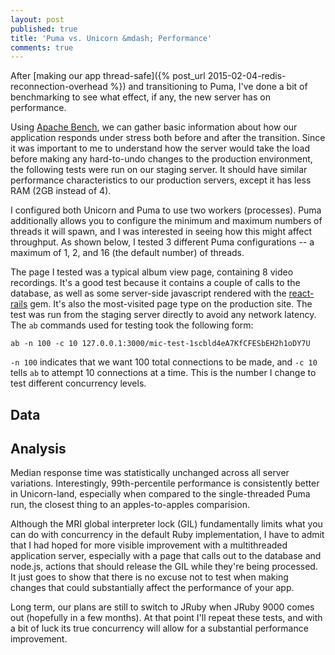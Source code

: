 ```yaml
---
layout: post
published: true
title: 'Puma vs. Unicorn &mdash; Performance'
comments: true
---
```


After [making our app thread-safe]({% post_url 2015-02-04-redis-reconnection-overhead %}) and transitioning to Puma, I've done a bit of benchmarking to see what effect, if any, the new server has on performance.

Using [Apache Bench](http://httpd.apache.org/docs/2.2/programs/ab.html), we can gather basic information about how our application responds under stress both before and after the transition. Since it was important to me to understand how the server would take the load before making any hard-to-undo changes to the production environment, the following tests were run on our staging server. It should have similar performance characteristics to our production servers, except it has less RAM (2GB instead of 4).

I configured both Unicorn and Puma to use two workers (processes). Puma additionally allows you to configure the minimum and maximum numbers of threads it will spawn, and I was interested in seeing how this might affect throughput. As shown below, I tested 3 different Puma configurations -- a maximum of 1, 2, and 16 (the default number) of threads.

The page I tested was a typical album view page, containing 8 video recordings. It's a good test because it contains a couple of calls to the database, as well as some server-side javascript rendered with the [react-rails](https://github.com/reactjs/react-rails) gem. It's also the most-visited page type on the production site. The test was run from the staging server directly to avoid any network latency. The `ab` commands used for testing took the following form:

    ab -n 100 -c 10 127.0.0.1:3000/mic-test-1scbld4eA7KfCFESbEH2h1oDY7U

`-n 100` indicates that we want 100 total connections to be made, and `-c 10` tells `ab` to attempt 10 connections at a time. This is the number I change to test different concurrency levels.


## Data

<div id="50_response"></div>
<div id="99_response"></div>

## Analysis

Median response time was statistically unchanged across all server variations. Interestingly, 99th-percentile performance is consistently better in Unicorn-land, especially when compared to the single-threaded Puma run, the closest thing to an apples-to-apples comparision. 

Although the MRI global interpreter lock (GIL) fundamentally limits what you can do with concurrency in the default Ruby implementation, I have to admit that I had hoped for more visible improvement with a multithreaded application server, especially with a page that calls out to the database and node.js, actions that should release the GIL while they're being processed. It just goes to show that there is no excuse not to test when making changes that could substantially affect the performance of your app.

Long term, our plans are still to switch to JRuby when JRuby 9000 comes out (hopefully in a few months). At that point I'll repeat these tests, and with a bit of luck its true concurrency will allow for a substantial performance improvement.

<script type="text/javascript">

  // Load the Visualization API and the piechart package.
  google.load('visualization', '1.0', {'packages':['corechart']});

  // Set a callback to run when the Google Visualization API is loaded.
  google.setOnLoadCallback(drawCharts);

  // Callback that creates and populates a data table,
  // instantiates the pie chart, passes in the data and
  // draws it.
  function drawCharts() {

    // Create the data table.
    var data50 = new google.visualization.arrayToDataTable([
      ['Concurrency', 'Unicorn', 'Puma 1 thread', 'Puma 0-2 threads', 'Puma 0-16 threads'],
      [            1,       552,             547,                548,                 544],
      [           10,      5686,            5543,               5758,                5074],
      [           30,     17332,           16568,              16834,               16000],
    ]);

    // Set chart options
    var options = {title: 'Median Response Time (lower is better)',
                   chartArea: {width: '70%'},
                   hAxis: {title: 'Concurrent Connections'},
                   vAxis: {title: 'Response Time (ms)'}};

    // Instantiate and draw our chart, passing in some options.
    var chart50 = new google.visualization.LineChart(document.getElementById('50_response'));
    chart50.draw(data50, options);

    // Create the data table.
    var data99 = new google.visualization.arrayToDataTable([
      ['Concurrency', 'Unicorn', 'Puma 1 thread', 'Puma 0-2 threads', 'Puma 0-16 threads'],
      [            1,       610,            1055,               1053,                1050],
      [           10,      6005,           11002,               7123,                9701],
      [           30,     17332,           20669,              18338,               19730],
    ]);

    // Set chart options
    options.title = '99th-Percentile Response Time (lower is better)';

    // Instantiate and draw our chart, passing in some options.
    var chart99 = new google.visualization.LineChart(document.getElementById('99_response'));
    chart99.draw(data99, options);
  }
</script>